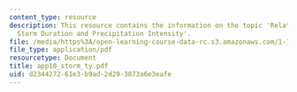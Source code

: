 ```yaml
---
content_type: resource
description: This resource contains the information on the topic 'Relation between
  Storm Duration and Precipitation Intensity'.
file: /media/https%3A/open-learning-course-data-rc.s3.amazonaws.com/1-151-probability-and-statistics-in-engineering-spring-2005/d234427261e3b9ad2d293873a6e3eafe_app10_storm_ty.pdf
file_type: application/pdf
resourcetype: Document
title: app10_storm_ty.pdf
uid: d2344272-61e3-b9ad-2d29-3873a6e3eafe
---
```


